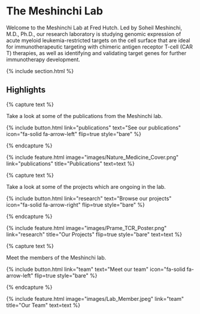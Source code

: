 ---
---

# The Meshinchi Lab

Welcome to the Meshinchi Lab at Fred Hutch. Led by Soheil Meshinchi, M.D., Ph.D., our research laboratory is studying genomic expression of acute myeloid leukemia-restricted targets on the cell surface that are ideal for immunotherapeutic targeting with chimeric antigen receptor T-cell (CAR T) therapies, as well as identifying and validating target genes for further immunotherapy development.

{% include section.html %}

## Highlights

{% capture text %}

Take a look at some of the publications from the Meshinchi lab.

{%
  include button.html
  link="publications"
  text="See our publications"
  icon="fa-solid fa-arrow-left"
  flip=true
  style="bare"
%}

{% endcapture %}

{%
  include feature.html
  image="images/Nature_Medicine_Cover.png"
  link="publications"
  title="Publications"
  text=text
%}

{% capture text %}

Take a look at some of the projects which are ongoing in the lab.

{%
  include button.html
  link="research"
  text="Browse our projects"
  icon="fa-solid fa-arrow-right"
  flip=true
  style="bare"
%}

{% endcapture %}

{%
  include feature.html
  image="images/Prame_TCR_Poster.png"
  link="research"
  title="Our Projects"
  flip=true
  style="bare"
  text=text
%}

{% capture text %}

Meet the members of the Meshinchi lab.

{%
  include button.html
  link="team"
  text="Meet our team"
  icon="fa-solid fa-arrow-left"
  flip=true
  style="bare"
%}

{% endcapture %}

{%
  include feature.html
  image="images/Lab_Member.jpeg"
  link="team"
  title="Our Team"
  text=text
%}
